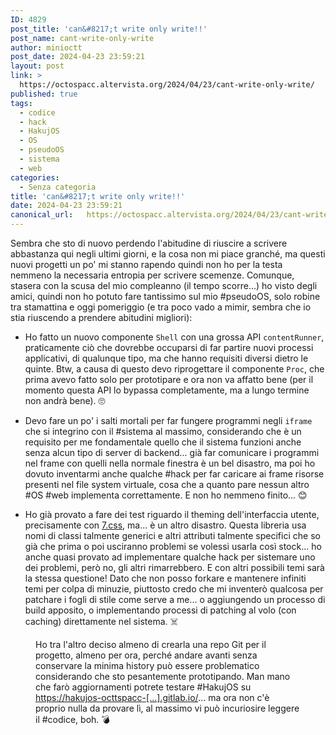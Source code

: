 ```yaml
---
ID: 4829
post_title: 'can&#8217;t write only write!!'
post_name: cant-write-only-write
author: minioctt
post_date: 2024-04-23 23:59:21
layout: post
link: >
  https://octospacc.altervista.org/2024/04/23/cant-write-only-write/
published: true
tags:
  - codice
  - hack
  - HakujOS
  - OS
  - pseudoOS
  - sistema
  - web
categories:
  - Senza categoria
title: 'can&#8217;t write only write!!'
date: 2024-04-23 23:59:21
canonical_url:   https://octospacc.altervista.org/2024/04/23/cant-write-only-write/
---
```

<!-- wp:paragraph -->
<p>Sembra che sto di nuovo perdendo l'abitudine di riuscire a scrivere abbastanza qui negli ultimi giorni, e la cosa non mi piace granché, ma questi nuovi progetti un po' mi stanno rapendo quindi non ho per la testa nemmeno la necessaria entropia per scrivere scemenze. Comunque, stasera con la scusa del mio compleanno (il tempo scorre...) ho visto degli amici, quindi non ho potuto fare tantissimo sul mio #pseudoOS, solo robine tra stamattina e oggi pomeriggio (e tra poco vado a mimir, sembra che io stia riuscendo a prendere abitudini migliori):</p>
<!-- /wp:paragraph -->

<!-- wp:list -->
<ul><!-- wp:list-item -->
<li>Ho fatto un nuovo componente <code>Shell</code> con una grossa API <code>contentRunner</code>, praticamente ciò che dovrebbe occuparsi di far partire nuovi processi applicativi, di qualunque tipo, ma che hanno requisiti diversi dietro le quinte. Btw, a causa di questo devo riprogettare il componente <code>Proc</code>, che prima avevo fatto solo per prototipare e ora non va affatto bene (per il momento questa API lo bypassa completamente, ma a lungo termine non andrà bene). 🙄️</li>
<!-- /wp:list-item --></ul>
<!-- /wp:list -->

<!-- wp:list -->
<ul><!-- wp:list-item -->
<li>Devo fare un po' i salti mortali per far fungere programmi negli <code>iframe</code> che si integrino con il #sistema al massimo, considerando che è un requisito per me fondamentale quello che il sistema funzioni anche senza alcun tipo di server di backend... già far comunicare i programmi nel frame con quelli nella normale finestra è un bel disastro, ma poi ho dovuto inventarmi anche qualche #hack per far caricare ai frame risorse presenti nel file system virtuale, cosa che a quanto pare nessun altro #OS #web implementa correttamente. E non ho nemmeno finito... 😊️</li>
<!-- /wp:list-item --></ul>
<!-- /wp:list -->

<!-- wp:list -->
<ul><!-- wp:list-item -->
<li>Ho già provato a fare dei test riguardo il theming dell'interfaccia utente, precisamente con <a href="https://khang-nd.github.io/7.css/">7.css</a>, ma... è un altro disastro. Questa libreria usa nomi di classi talmente generici e altri attributi talmente specifici che so già che prima o poi usciranno problemi se volessi usarla così stock... ho anche quasi provato ad implementare qualche hack per sistemare uno dei problemi, però no, gli altri rimarrebbero. E con altri possibili temi sarà la stessa questione! Dato che non posso forkare e mantenere infiniti temi per colpa di minuzie, piuttosto credo che mi inventerò qualcosa per patchare i fogli di stile come serve a me... o aggiungendo un processo di build apposito, o implementando processi di patching al volo (con caching) direttamente nel sistema. ☠️</li>
<!-- /wp:list-item --></ul>
<!-- /wp:list -->

<!-- wp:paragraph -->
<p></p>
<!-- /wp:paragraph -->

<!-- wp:image {"id":4830,"sizeSlug":"large","linkDestination":"none"} -->
<figure class="wp-block-image size-large"><img src="{{site.cdnurl}}/assets/uploads/2024/04/image-7-960x484.png" alt="" class="wp-image-4830"/><figcaption class="wp-element-caption">Ho tra l'altro deciso almeno di crearla una repo Git per il progetto, almeno per ora, perché andare avanti senza conservare la minima history può essere problematico considerando che sto pesantemente prototipando. Man mano che farò aggiornamenti potrete testare #HakujOS su <a href="https://hakujos-octtspacc-4c1a4e1f8925ca11f7fa313fd803b35d8380d2e9f2d40.gitlab.io/">https://hakujos-octtspacc-[...].gitlab.io/</a>... ma ora non c'è proprio nulla da provare lì, al massimo vi può incuriosire leggere il #codice, boh. 💣️</figcaption></figure>
<!-- /wp:image -->
